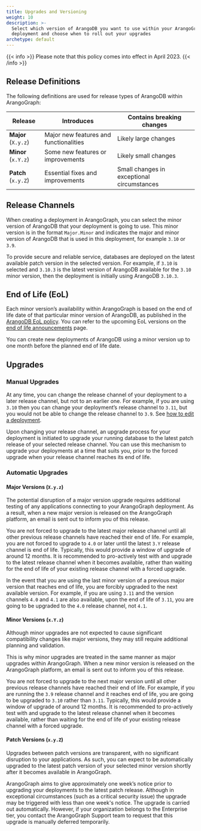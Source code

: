 ```yaml
---
title: Upgrades and Versioning
weight: 10
description: >-
  Select which version of ArangoDB you want to use within your ArangoGraph
  deployment and choose when to roll out your upgrades
archetype: default
---
```

{{< info >}}
Please note that this policy comes into effect in April 2023.
{{< /info >}}

## Release Definitions

The following definitions are used for release types of ArangoDB within ArangoGraph:

| Release  | Introduces  | Contains breaking changes  |
|----------|-------------|----------------------------|
| **Major** (`X.y.z`) | Major new features and functionalities | Likely large changes |
| **Minor** (`x.Y.z`) | Some new features or improvements | Likely small changes |
| **Patch** (`x.y.Z`) | Essential fixes and improvements | Small changes in exceptional circumstances |

## Release Channels

When creating a deployment in ArangoGraph, you can select the minor version
of ArangoDB that your deployment is going to use. This minor version is in the
format `Major.Minor` and indicates the major and minor version of ArangoDB that
is used in this deployment, for example `3.10` or `3.9`.

To provide secure and reliable service, databases are deployed on the latest
available patch version in the selected version. For example, if `3.10` is
selected and `3.10.3` is the latest version of ArangoDB available for the `3.10`
minor version, then the deployment is initially using ArangoDB `3.10.3`.

## End of Life (EoL)

Each minor version’s availability within ArangoGraph is based on the end of
life date of that particular minor version of ArangoDB, as published in the
[ArangoDB EoL policy](https://www.arangodb.com/master-services-agreement-inc-august-2019/#eolpolicy).
You can refer to the upcoming EoL versions on the
[end of life announcements](https://www.arangodb.com/subscriptions/end-of-life-notice/) page.

You can create new deployments of ArangoDB using a minor version up to one
month before the planned end of life date.

## Upgrades

### Manual Upgrades

At any time, you can change the release channel of your deployment to a later
release channel, but not to an earlier one. For example, if you are using `3.10`
then you can change your deployment’s release channel to `3.11`, but you would
not be able to change the release channel to `3.9`.
See [how to edit a deployment](_index.md#how-to-edit-a-deployment).

Upon changing your release channel, an upgrade process for your deployment is
initiated to upgrade your running database to the latest patch release of your
selected release channel. You can use this mechanism to upgrade your deployments
at a time that suits you, prior to the forced upgrade when your release channel
reaches its end of life.

### Automatic Upgrades

#### Major Versions (`X.y.z`)

The potential disruption of a major version upgrade requires additional testing
of any applications connecting to your ArangoGraph deployment. As a result, when
a new major version is released on the ArangoGraph platform, an email is sent out
to inform you of this release.

You are not forced to upgrade to the latest major release channel until all
other previous release channels have reached their end of life. For example,
you are not forced to upgrade to `4.0` or later until the latest `3.Y` release
channel is end of life. Typically, this would provide a window of upgrade of
around 12 months. It is recommended to pro-actively test with and upgrade to
the latest release channel when it becomes available, rather than waiting for
the end of life of your existing release channel with a forced upgrade.

In the event that you are using the last minor version of a previous major
version that reaches end of life, you are forcibly upgraded to the next
available version. For example, if you are using `3.11` and the version
channels `4.0` and `4.1` are also available, upon the end of life of `3.11`,
you are going to be upgraded to the `4.0` release channel, not `4.1`.

#### Minor Versions (`x.Y.z`)

Although minor upgrades are not expected to cause significant compatibility
changes like major versions, they may still require additional planning and
validation.

This is why minor upgrades are treated in the same manner as major upgrades
within ArangoGraph. When a new minor version is released on the ArangoGraph
platform, an email is sent out to inform you of this release.

You are not forced to upgrade to the next major version until all other
previous release channels have reached their end of life. For example,
if you are running the `3.9` release channel and it reaches end of life,
you are going to be upgraded to `3.10` rather than `3.11`. Typically, this
would provide a window of upgrade of around 12 months. It is recommended to
pro-actively test with and upgrade to the latest release channel when it becomes
available, rather than waiting for the end of life of your existing release
channel with a forced upgrade.

#### Patch Versions (`x.y.Z`)

Upgrades between patch versions are transparent, with no significant disruption
to your applications. As such, you can expect to be automatically upgraded to
the latest patch version of your selected minor version shortly after it becomes
available in ArangoGraph.

ArangoGraph aims to give approximately one week’s notice prior to upgrading your
deployments to the latest patch release. Although in exceptional circumstances
(such as a critical security issue) the upgrade may be triggered with less than
one week's notice.
The upgrade is carried out automatically. However, if your organization belongs 
to the Enterprise tier, you contact the ArangoGraph Support team to request that
this upgrade is manually deferred temporarily.
